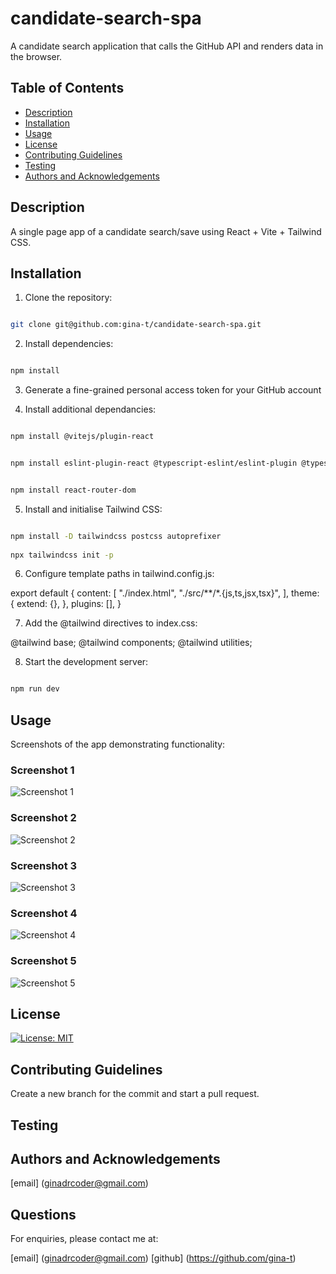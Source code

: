 # candidate-search-spa

A candidate search application that calls the GitHub API and renders data in the browser.

## Table of Contents

- [Description](#description)
- [Installation](#installation)
- [Usage](#usage)
- [License](#license)
- [Contributing Guidelines](#contributing-guidelines)
- [Testing](#testing)
- [Authors and Acknowledgements](#authors-and-acknowledgements)


## Description

A single page app of a candidate search/save using React + Vite + Tailwind CSS.

## Installation

1. Clone the repository:

```zsh

git clone git@github.com:gina-t/candidate-search-spa.git

```

2. Install dependencies:

```zsh

npm install

```

3. Generate a fine-grained personal access token for your GitHub account

4. Install additional dependancies:


```zsh

npm install @vitejs/plugin-react

```

```zsh

npm install eslint-plugin-react @typescript-eslint/eslint-plugin @typescript-eslint/parser

```

```zsh

npm install react-router-dom

```

5. Install and initialise Tailwind CSS:

```zsh

npm install -D tailwindcss postcss autoprefixer
 
npx tailwindcss init -p

```
6. Configure template paths in tailwind.config.js:
  
  export default {
    content: [
      "./index.html",
      "./src/**/*.{js,ts,jsx,tsx}",
    ],
    theme: {
      extend: {},
    },
    plugins: [],
  }

7. Add the @tailwind directives to index.css:

  @tailwind base;
  @tailwind components;
  @tailwind utilities;

8. Start the development server:

```zsh

npm run dev

```

## Usage

Screenshots of the app demonstrating functionality:

### Screenshot 1
![Screenshot 1](./assets/screenshots/screenshot1.png)

### Screenshot 2
![Screenshot 2](./assets/screenshots/screenshot2.png)

### Screenshot 3
![Screenshot 3](./assets/screenshots/screenshot3.png)

### Screenshot 4
![Screenshot 4](./assets/screenshots/screenshot4.png)

### Screenshot 5
![Screenshot 5](./assets/screenshots/screenshot5.png)


## License

[![License: MIT](https://img.shields.io/badge/License-MIT-yellow.svg)](https://opensource.org/licenses/MIT)

## Contributing Guidelines

Create a new branch for the commit and start a pull request.

## Testing


## Authors and Acknowledgements

[email] (ginadrcoder@gmail.com)


## Questions

For enquiries, please contact me at:

[email] (ginadrcoder@gmail.com)
[github] (https://github.com/gina-t)

